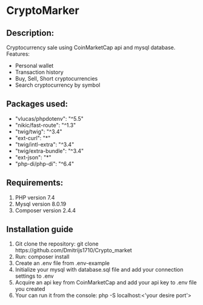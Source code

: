 # CryptoMarker

<h2>Description: </h2>
Cryptocurrency sale using CoinMarketCap api and mysql database.
<br>
Features: <br>
<ul>
    <li>Personal wallet </li>
    <li>Transaction history</li>
    <li>Buy, Sell, Short cryptocurrencies</li>
    <li>Search cryptocurrency by symbol</li>
</ul>
<h2>Packages used:</h2>
<ul>
    <li>"vlucas/phpdotenv": "^5.5"</li>
    <li>"nikic/fast-route": "^1.3"</li>
    <li>"twig/twig": "^3.4"</li>
    <li>"ext-curl": "*"</li>
    <li>"twig/intl-extra": "^3.4"</li>
    <li>"twig/extra-bundle": "^3.4"</li>
    <li>"ext-json": "*"</li>
    <li>"php-di/php-di": "^6.4"</li>
</ul>
<h2>Requirements: </h2>
<ol>
    <li>PHP version 7.4</li>
    <li>Mysql version 8.0.19</li>
    <li>Composer version 2.4.4</li>
</ol>
<h2>Installation guide</h2>
<ol>
    <li>Git clone the repository: git clone https://github.com/Dmitrijs1710/Crypto_market</li>
    <li>Run: composer install</li>
    <li>Create an .env file from .env-example</li>
    <li>Initialize your mysql with database.sql file and add your connection settings to .env</li>
    <li>Acquire an api key from CoinMarketCap and add your api key to .env file you created</li>
    <li>Your can run it from the console: php -S localhost:<'your desire port'></li>
</ol>
